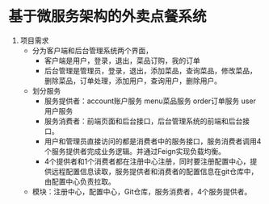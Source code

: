 # 基于微服务架构的外卖点餐系统

1. 项目需求
    - 分为客户端和后台管理系统两个界面，
        - 客户端是用户，登录，退出，菜品订购，我的订单
        - 后台管理是管理员，登录，退出，添加菜品，查询菜品，修改菜品，删除菜品，订单处理，添加用户，查询用户，删除用户。
    - 划分服务
        - 服务提供者：account账户服务 menu菜品服务 order订单服务 user用户服务
        - 服务消费者：前端页面和后台接口，后台管理系统的前端和后台接口。
        - 用户和管理员直接访问的都是消费者中的服务接口，服务消费者调用4个服务提供者完成业务逻辑。并通过Feign实现负载均衡。
        - 4个提供者和1个消费者都在注册中心注册，同时要注册配置中心，提供远程配置信息读取，服务提供者和消费者的配置信息在git仓库中，由配置中心负责拉取。
    - 模块：注册中心，配置中心，Git仓库，服务消费者，4个服务提供者。
    